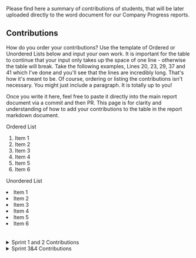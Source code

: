 Please find here a summary of contributions of students, that will be later uploaded directly to the word document for our Company Progress reports. 

## Contributions

How do you order your contributions? Use the template of Ordered or Unordered Lists below and input your own work. It is important for the table to continue that your input only takes up the space of one line - otherwise the table will break. Take the following examples, Lines 20, 23, 29, 37 and 41 which I've done and you'll see that the lines are incredibly long. That's how it's meant to be. Of course, ordering or listing the contributions isn't necessary. You might just include a paragraph. It is totally up to you! 

Once you write it here, feel free to paste it directly into the main report document via a commit and then PR. 
This page is for clarity and understanding of how to add your contributions to the table in the report markdown document.

Ordered List
<ol type="1"><li>Item 1</li><li>Item 2</li><li>Item 3</li><li>Item 4</li><li>Item 5</li><li>Item 6</li></ol>

Unordered List
<li>Item 1</li><li>Item 2</li><li>Item 3</li><li>Item 4</li><li>Item 5</li><li>Item 6</li>
<br></br>

<details> 
  
<summary>Sprint 1 and 2 Contributions</summary> 

| Name                  | Contributions|
|:-------------|:-------------------|
| Aishwarya Mahajan   |               |
| Amandeep Kaur Sandhu|  <ol type="1"><li>Conducted extensive market research and competitor analysis to identify unique                                                                                                                                        opportunities for DolFin, enhancing its competitive edge in the fintech ecosystem.</li><li>implemented advanced data science techniques to enhance the performance of financial transaction classification models.</li><li>Developed alternative visualization methods for model performance to provide intuitive insights for the DolFin team.</li><li> Identified new applications for the model output, adding value to DolFin staff in their day-to day decision-making and strategic planning.</li></ol>   |
| Armaan Chetal |               |
| Asma Alsheddi |               |
| Ata Colak     | Fixed issues in a few queries in the chatbot which causes it to not give a response and sent a PR. Taken the co-lead of the chatbot project. Still working on implementing a more comprehensive chatbot model to DolFin while keeping in close touch with AI stream lead and chatbot co-lead Axesh. |
| Axesh Patel   |<ol type="1"><li>Conducted market research for Dolfin app's financial well-being segment</li><li>Analyzed market trends, user preferences, and competitor offerings</li><li>Prepared a detailed report with findings and recommendations</li><li>Researched and evaluated new Language Models (LLMs) for chatbot enhancement </li><li>Explored various LLMs to identify potential replacements for the existing chatbot</li><li>Selected and implemented LLAMA2 LLM for chatbot replacement</li><li>Chose LLAMA2 as the most promising LLM after careful evaluation</li><li> Developed a basic chatbot prototype using LLAMA2</li><li>Pushed updated chatbot code to project's GitHub repository for version control and collaboration </li><li>Explored Generative Adversarial Networks (GANs) for synthetic transactional data generation</li><li>Researched GANs' application in generating synthetic transactional data </li><li>Implemented a GAN-based solution and experimented with different hyperparameters but didn't got expected outcomes</li><li>Investigated LLAMA.CPP library for enhanced chatbot flexibility </li><li>Explored LLAMA.CPP library to make the chatbot more flexible and customizable</li><li>Encountered unexpected errors in LLAMA.CPP and working on resolving them.</li></ol>|
| Ben Bradhurst |               |
| Damion De Motte | - Getting up to speed with regards to current requirements in the Dolfin project/product - Conducting research on SQLiute and more specifically parameterised queries and how it can be applicable to Dolfin -Pivoting research to MongoDB and how it may be more beneficial due to the decision to opt to use it |
| Darasana Prakash |               |
| Deepak Kumar Khatri | 1. Designed Registeration Page using Figma 2. Worked on market Research Task by working on to Find Market Compititors add reference designs. 3.Created a document outlining the purpose and information required for the registration page. 4. Helped fellow students with the  issues they were facing. 5. Finished Signout Route Task and pull request was approved. 6. Finished Clear Transaction Optimization and sent pull request to Github|
| Denica Hope | <li>Assisted with the onboarding presentation.</li><li>Created Trello cards for Market Research stream</li><li>Conducted Market Research on Financial Wellbeing in Tech Apps and prepared an individual research report.  </li><li>Prepared a consolidated summary of all market research submissions and a powerpoint to present overall findings </li><li>Hosted meetings with Market Research stream to provide clarity on tasks</li><li>Hosted meetings for Data Science/AI streams</li><li>Researched how to generate random financial data </li><li>Created Trello cards for Data Science/AI streams </li><li>Created a randomly generated home loan data set and credit card data set</li><li>Research how to consolidate payment transactions from these datasets into general transaction data set that will also include other randomly generated transactions and transaction classification categories.</li><li>Meet with Product Owner and mentor to discuss product and tasks</li><li>Assist other students with general questions about the unit or specific questions about Trello tasks. </li> |
| Divanshi Divanshi |               |
| Faysal Bhatti |               |
| Gia Nguyen Phung | -Decode tokens to words in transaction classification -Display distribution of classess after importing the dataset|
| Gimsara Elgiriyage |  * Assisted with the onboarding presentation. * Met with the Dolfin Leadership team to discuss the responsibility of leaders, the content of the onboarding presentation, and future schedule* Created Trello cards for Front End stream.* Conducted Market Research on UI of financial wellbeing applications and created a report.* Hosted meetings with the Front End stream to provide clarity on tasks and help peers.* Met with Product Owner and mentor to discuss product and tasks.* Assisted other students with general questions about the unit to help them get onboard with ease or specific questions about Trello tasks.* Came up with new UI/UX features and presented them to Kelvin.* Corrected a broken route in the web app.* Added sign up and login animations.* Started working on a feature to allow users to leave reviews.* Appointed a sub team to work on the conversion of HTML/CSS to React. |
| Gunjan Sharma |               |
| Hassaan Syed  | * Created privacy policy * contributed to report on Global Hashing Pepper|
| Heera Mohanadas | <li>Created data governance policy</li><li>Created password policy </li><li>Created Trello tasks and proposed technical features to the product owner and project mentors </li><li>Created password complexity requirements and coded them into Dolfin's registration page - with an accompanying feature report explaining code</li><li>Assisted with the onboarding presentation and hosted onboarding presentation with other leads for students </li><li>Attended meetings and discussed product and features for security development with Product Owner and Mentors</li><li>Assisted other students with general questions concerning the unit, troubleshooting questions, and aid for Trello Tasks</li><li>Finished the Dolfin section of the 6.1P Company progress report </li><li>Created the base of the markdown to collect student contributions for Sprints   </li>|
| Imran Mughal |               |
| Jack Genesin | Conducted market research on Financial Wellbeing and produced a report highlighting the findings, along with competitor examples - Wrote a Python script for generating randomised Home Loan account datasets. Created 'User C' Home Loan profile and generated a Home Loan account dataset for them -Wrote a Python script for generating randomised Credit Card account datasets. In the process of creating 'User C's Credit Card profile and generating a Credit Card dataset for them - still in the works|
| Jensen Tang |               |
| Junkai Jiang |  <ol type="1"><li>Fix the shadow image issue</li><li>Coordinate week 0 company presentation</li><li>Clean up Trello Board</li><li>Clean up GitHub </li><li>Meet with the Dolfin Leadership team (Discuss the responsibility of leaders, the content of the onboarding presentation, and future schedule) </li><li>Meet with product owner Kelvin Li (Discuss the current situation about Dolfin)</li><li>Apply the budget request of Dolfin</li><li>Set up the market research squad and publish related Trello cards </li><li>Prepare onboarding presentation </li><li>Write a post about how to configure the access token </li><li>Clean up abandoned code </li><li>Rebuild and deploy the DB and API module</li><li> Onboarding presentation (BE part) Publish Trello cards related to BE for week 3</li><li>Coordinate and be responsible for onTrack task2.1 P </li><li> Prepare for the week 3 presentation about how Dolfin works</li><li>Contact the Basiq team for more information </li><li>Reported financial well-being survey prototypeGive a tutorial about how Dolfin run </li><li>Contact Basiq teamOrganise the database structure from the report and submit it to Kelvin Li</li><li>Use React to build the Dolfin_new front-end framework </li><li>Use Flask to build the Dolfin_new back-end framework </li><li>Use nginx as the Dolfin_new webserverUse docker to containerise the Dolfin_new </li><li>Review the pull request for rebuilding the sign-out routeWeekly BE Stream meeting /li><li>Write notes about dolfin_new</li><li>Nominate BE co-leader</li></ol> |
| Krish  |               |
| Liny Jose Alias |               |
| Muhammad Ali Saad  |               |
| Muhammad Saad Saad |               |
| Nick Lane |               |
| Pradipta Dutta |               |
| Ricky Boeing |               |
| Sagar Gupta |               |
| Sahana Gollapalli |               |
| Samruddhi Bhor | 1. Conducted hyperparameterization to optimize dropout and dense layer configurations for an NLP model aimed at classifying transactions based on description. 2. Configured TensorFlow to log performance scores for each hyperparameter combination. 3. Developed functionality to automatically save the best performing model based on validation scores. 4. Undertook the leadership role of representing DolFin in weekly Monday meetings, providing comprehensive updates on the progress of all streams within DolFin. 5. Acted as a key reviewer for data and AI-related pull requests on GitHub, ensuring quality and adherence to standards. 6. Collaborated with the DS/AI leader, Denica, to discuss and provide insights on Trello cards, contributing to effective project management and decision-making processes. |
| Sri Harsha Vardhan Nimmalapudi | • Generated individual market research report on market competitor identifying the key components required for a financial well being application. •  Changing the sentiment analysis to multiclass classification. •  Used hyperparameters to identify the better combinations of dropout and dense layers.  • Joined weekly team meetings to volunteer for tasks and update on the progress of work. • Logged the score for each hyperparameter combination and setup tensorflow to display it.  • Written code to save the parameters and the weights of the best performing model. • Decoded tokens to generate sentences of text back from the tokenisation done in the initial phase of the model. • Generated word clouds for 3 different sentiments and made plots to display the distribution of the dataset.  • Implemented BERT model from pretrained BERT tokenizer using bert-base-uncased. • Used the same adam optimizer and categorical crossentropy loss on the model to compare it in a similar environment to the LSTM model.      • Created a pull request with all the changes made to the sentiment analysis model in github. |
| Sushant Dudeja |               |
| Tingting Lu | * Attended meetings with team leaders and mentors to understand tasks need to complete. * Participated squad meetings for the tasks addressed in Trello * Researched front end design trend for financial products  * Completed individual market research report |
| Vicky Kumar |               |
| Vishal Kumar | • Participated in meetings with mentors and team leaders to understand project requirements. • Had communication and interacted with team leaders to address task-related issues or understand specific requirements. • Designed the registration page UI using Figma • Created a document outlining the purpose and information required for the registration page.  • Researched market competitors and identified areas for improvement based on competitor analysis.     • I implemented the registration page using HTML and CSS code. • After implementing the registration page using HTML and CSS, I noticed that it was not responsive enough. Therefore, I made the page responsive as well. |
| Yeni Waliatin |               |
| Yi Guan       |               |
| Zakarya Guerinat     |               |


</details>

<details>
  
<summary>Sprint 3&4 Contributions</summary>

Practice in this table or the other! It's totally up to you :D 
<br></br> 

| Name                  | Contributions|
|:-------------|:-------------------|
| Full name   | Write contributions here ! <li>ITEM 1</li><li>ITEM 2</li><li>ITEM 3</li><li>ITEM 4</li><li>ITEM 5</li><li>ITEM 6</li>|
  
</details>
